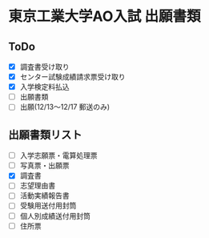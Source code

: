# 東京工業大学AO入試 出願書類

## ToDo
- [x] 調査書受け取り
- [x] センター試験成績請求票受け取り
- [x] 入学検定料払込
- [ ] 出願書類
- [ ] 出願(12/13〜12/17 郵送のみ)

## 出願書類リスト
- [ ] 入学志願票・電算処理票
- [ ] 写真票・出願票
- [x] 調査書
- [ ] 志望理由書
- [ ] 活動実績報告書
- [ ] 受験用送付用封筒
- [ ] 個人別成績送付用封筒
- [ ] 住所票

